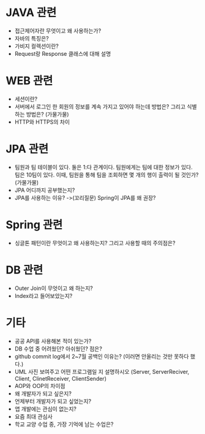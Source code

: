 # JAVA 관련

- 접근제어자란 무엇이고 왜 사용하는가?
- 자바의 특징은?
- 가비지 컬렉션이란?
- Request랑 Response 클래스에 대해 설명

# WEB 관련

- 세션이란?
- 서버에서 로그인 한 회원의 정보를 계속 가지고 있어야 하는데 방법은? 그리고 식별하는 방법은? (가물가물)
- HTTP와 HTTPS의 차이

# JPA 관련

- 팀원과 팀 테이블이 있다. 둘은 1:다 관계이다. 팀원에게는 팀에 대한 정보가 있다. 팀은 10팀이 있다. 이때, 팀원을 통해 팀을 조회하면 몇 개의 행이 출력이 될 것인가? (가물가물)
- JPA 어디까지 공부했는지?
- JPA를 사용하는 이유? ->(꼬리질문) Spring이 JPA를 왜 권장?

# Spring 관련

- 싱글톤 패턴이란 무엇이고 왜 사용하는지? 그리고 사용할 때의 주의점은?

# DB 관련

- Outer Join이 무엇이고 왜 하는지?
- Index라고 들어보았는지?

# 기타

- 공공 API를 사용해본 적이 있는가?
- DB 수업 중 어려웠던? 아쉬웠던? 점은?
- github commit log에서 2~7월 공백인 이유는? (이러면 안올리는 것만 못하다 했다.)
- UML 사진 보여주고 어떤 프로그램일 지 설명하시오 (Server, ServerReciver, Client, ClinetReceiver, ClientSender)
- AOP와 OOP의 차이점
- 왜 개발자가 되고 싶은지?
- 언제부터 개발자가 되고 싶었는지?
- 앱 개발에는 관심이 없는지?
- 요즘 최대 관심사
- 학교 교양 수업 중, 가장 기억에 남는 수업은?
